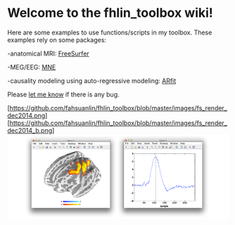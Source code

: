 # Welcome to the fhlin_toolbox wiki!

Here are some examples to use functions/scripts in my toolbox. These examples rely on some packages:

-anatomical MRI: [FreeSurfer](http://surfer.nmr.mgh.harvard.edu) 

-MEG/EEG: [MNE](https://www.martinos.org/mne/stable/index.html)

-causality modeling using auto-regressive modeling: [ARfit](https://www.mathworks.com/matlabcentral/mlc-downloads/downloads/submissions/174/versions/1/previews/index.html)

Please [let me know](mailto:fhlin@sri.utoronto.ca) if there is any bug.

[https://github.com/fahsuanlin/fhlin_toolbox/blob/master/images/fs_render_dec2014.png]
[https://github.com/fahsuanlin/fhlin_toolbox/blob/master/images/fs_render_dec2014_b.png]
![](https://github.com/fahsuanlin/fhlin_toolbox/blob/master/images/fs_render_dec2014.png)
